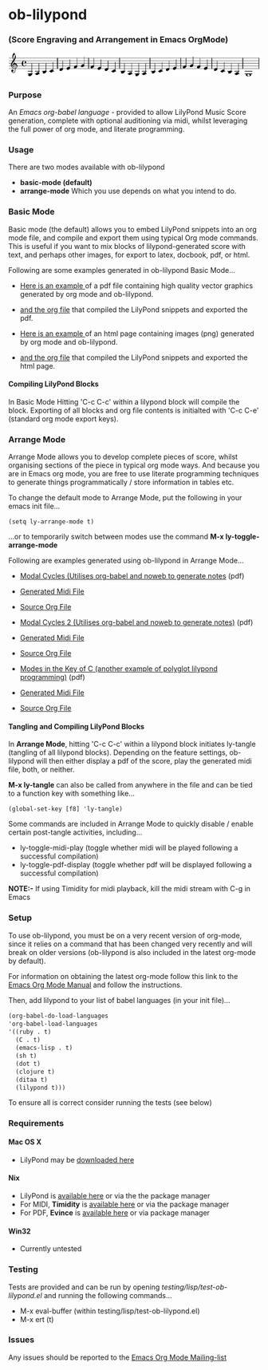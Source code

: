 # ob-lilypond 
### (Score Engraving and Arrangement in Emacs OrgMode)
![mixolydian-mode](https://github.com/mjago/ob-lilypond/raw/master/examples/basic-mode/html-example/mixolydian.png)

### Purpose
An _Emacs org-babel language_ - provided to allow LilyPond Music Score generation, complete 
with optional auditioning via midi, whilst leveraging the full power of org mode, and literate programming.

### Usage
There are two modes available with ob-lilypond
  - **basic-mode (default)**
  - **arrange-mode**
Which you use depends on what you intend to do.

### Basic Mode
Basic mode (the default) allows you to embed LilyPond snippets into an org mode file, and 
compile and export them using typical Org mode commands. This is useful if you want to mix 
blocks of lilypond-generated score with text, and perhaps other images, for export to latex, 
docbook, pdf, or html.

Following are some examples generated in ob-lilypond Basic Mode...

 - [Here is an example ](https://github.com/mjago/ob-lilypond/blob/master/examples/basic-mode/pdf-example/pdf-example.pdf?raw=true) of a pdf file containing high quality vector graphics generated by org mode and ob-lilypond.
 - [and the org file](https://github.com/mjago/ob-lilypond/blob/master/examples/basic-mode/pdf-example/pdf-example.org) that compiled the LilyPond snippets and exported the pdf.

 - [Here is an example ](https://github.com/mjago/ob-lilypond/raw/master/examples/basic-mode/html-example/html-example.html) of an html page containing images (png) generated by org mode and ob-lilypond.
 - [and the org file](https://github.com/mjago/ob-lilypond/blob/master/examples/basic-mode/html-example/html-example.org) that compiled the LilyPond snippets and exported the html page.

#### Compiling LilyPond Blocks
In Basic Mode Hitting 'C-c C-c' within a lilypond block will compile the block. Exporting of all blocks and org file contents is initialted with 'C-c C-e' (standard org mode export keys). 

### Arrange Mode

Arrange Mode allows you to develop complete pieces of score, whilst organising sections of the piece
in typical org mode ways. And because you are in Emacs org mode, you are free to use literate
programming techniques to generate things programmatically / store information in tables etc.

To change the default mode to Arrange Mode, put the following in your emacs init file...

    (setq ly-arrange-mode t)

...or to temporarily switch between modes use the command **M-x ly-toggle-arrange-mode**

Following are examples generated using ob-lilypond in Arrange Mode...

 - [Modal Cycles (Utilises org-babel and noweb to generate notes](https://github.com/mjago/ob-lilypond/blob/master/song/Modal-Cycle/modal-cycle.pdf?raw=true) (pdf)
 - [Generated Midi File](https://github.com/mjago/ob-lilypond/blob/master/song/Modal-Cycle/modal-cycle.midi?raw=true)
 - [Source Org File](https://github.com/mjago/ob-lilypond/blob/master/examples/arrange-mode/Modal-Cycle/modal-cycle.org)

 - [Modal Cycles 2 (Utilises org-babel and noweb to generate notes)](https://github.com/mjago/ob-lilypond/blob/master/song/Modal-Cycle-2/modal-cycle-2.pdf?raw=true) (pdf)
 - [Generated Midi File](https://github.com/mjago/ob-lilypond/blob/master/song/Modal-Cycle-2/modal-cycle-2.midi?raw=true)
 - [Source Org File](https://github.com/mjago/ob-lilypond/blob/master/examples/arrange-mode/Modal-Cycle-2/modal-cycle-2.org)

 - [Modes in the Key of C (another example of polyglot lilypond programming)](https://github.com/mjago/ob-lilypond/blob/master/song/Modes-in-Key-of-C/modes-in-key-of-c.pdf?raw=true) (pdf)
 - [Generated Midi File](https://github.com/mjago/ob-lilypond/blob/master/song/Modes-in-Key-of-C/modes-in-key-of-c.midi?raw=true)
 - [Source Org File](https://github.com/mjago/ob-lilypond/blob/master/examples/arrange-mode/Modes-in-Key-of-C/modes-in-key-of-c.org)

#### Tangling and Compiling LilyPond Blocks
In **Arrange Mode**, hitting 'C-c C-c' within a lilypond block initiates ly-tangle (tangling of all
lilypond blocks). Depending on the feature settings, ob-lilypond will then either display a pdf of the score, play the generated midi file, both, or neither. 

**M-x ly-tangle** can also be called from anywhere in the file
and can be tied to a function key with something like...

    (global-set-key [f8] 'ly-tangle)

Some commands are included in Arrange Mode to quickly disable / enable certain post-tangle
activities, including...

 - ly-toggle-midi-play (toggle whether midi will be played following a successful compilation)
 - ly-toggle-pdf-display (toggle whether pdf will be displayed following a successful compilation)

**NOTE:-** If using Timidity for midi playback, kill the midi stream with C-g in Emacs

### Setup
To use ob-lilypond, you must be on a very recent version of org-mode,
since it relies on a command that has been changed very recently and will break on older versions (ob-lilypond is also included in the latest org-mode by default).

For information on obtaining the latest org-mode follow this link
to the [Emacs Org Mode Manual](http://orgmode.org/manual/Installation.html) and follow the instructions.

Then, add lilypond to your list of babel languages (in your init file)...

    (org-babel-do-load-languages
    'org-babel-load-languages
    '((ruby . t)
      (C . t)
      (emacs-lisp . t)
      (sh t)
      (dot t)
      (clojure t)
      (ditaa t)
      (lilypond t)))

To ensure all is correct consider running the tests (see below)

### Requirements
#### Mac OS X
 - LilyPond may be [downloaded here](http://lilypond.org/)
#### Nix
  - LilyPond is [available here](http://lilypond.org/) or via the the package manager
  - For MIDI, **Timidity** is [available here](http://timidity.sourceforge.net/) or via the package manager
  - For PDF, **Evince** is [available here](http://live.gnome.org/Evince/Downloads) or via package manager

#### Win32
 - Currently untested

### Testing
Tests are provided and can be run by opening _testing/lisp/test-ob-lilypond.el_ and running the following commands...

  - M-x eval-buffer (within testing/lisp/test-ob-lilypond.el)
  - M-x ert (t) 

### Issues
Any issues should be reported to the [Emacs Org Mode Mailing-list](http://orgmode.org)

